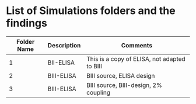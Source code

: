 # List of Simulations folders and the findings


| Folder Name   | Description    | Comments |
|-----|----------------------|----------------------|
| 1 | BII-ELISA  |  This is a copy of ELISA, not adapted to BIII |
| 2 | BIII-ELISA  |  BIII source, ELISA design |
| 3 | BIII-ELISA  |  BIII source, BIII-design, 2% coupling |


